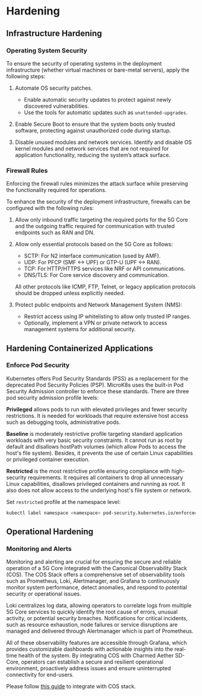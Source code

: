 # Hardening

## Infrastructure Hardening

### Operating System Security

To ensure the security of operating systems in the deployment infrastructure (whether virtual machines or bare-metal servers), apply the following steps:

1. Automate OS security patches.
    - Enable automatic security updates to protect against newly discovered vulnerabilities.
    - Use the tools for automatic updates such as `unattended-upgrades`.
    
2. Enable Secure Boot to ensure that the system boots only trusted software, protecting against unauthorized code during startup.

3. Disable unused modules and network services. Identify and disable OS kernel modules and network services that are not required for application functionality, reducing the system’s attack surface.

### Firewall Rules

Enforcing the firewall rules minimizes the attack surface while preserving the functionality required for operations.

To enhance the security of the deployment infrastructure, firewalls can be configured with the following rules:

1. Allow only inbound traffic targeting the required ports for the 5G Core and the outgoing traffic required for communication with trusted endpoints such as RAN and DN.
2. Allow only essential protocols based on the 5G Core as follows:
    - SCTP: For N2 interface communication (used by AMF).
    - UDP: For PFCP (SMF <-> UPF) or GTP-U (UPF <-> RAN).
    - TCP: For HTTP/HTTPS services like NRF or API communications.
    - DNS/TLS: For Core service discovery and communication.

   All other protocols like ICMP, FTP, Telnet, or legacy application protocols should be dropped unless explicitly needed.

3. Protect public endpoints and Network Management System (NMS):
    - Restrict access using IP whitelisting to allow only trusted IP ranges.
    - Optionally, implement a VPN or private network to access management systems for additional security.

## Hardening Containerized Applications

### Enforce Pod Security

Kubernetes offers Pod Security Standards (PSS) as a replacement for the deprecated Pod Security Policies (PSP). MicroK8s uses the built-in Pod Security Admission controller to enforce these standards. There are three pod security admission profile levels:

**Privileged** allows pods to run with elevated privileges and fewer security restrictions. It is needed for workloads that require extensive host access such as debugging tools, administrative pods.

**Baseline** is moderately restrictive profile targeting standard application workloads with very basic security constraints. It cannot run as root by default and disallows hostPath volumes (which allow Pods to access the host's file system). Besides, it prevents the use of certain Linux capabilities or privileged container execution.

**Restricted** is the most restrictive profile ensuring compliance with high-security requirements. It requires all containers to drop all unnecessary Linux capabilities, disallows privileged containers and running as root. It also does not allow access to the underlying host's file system or network.

Set `restricted` profile at the namespace level:

```bash
kubectl label namespace <namespace> pod-security.kubernetes.io/enforce=restricted
```

## Operational Hardening

### Monitoring and Alerts

Monitoring and alerting are crucial for ensuring the secure and reliable operation of a 5G Core integrated with the Canonical Observability Stack (COS). The COS Stack offers a comprehensive set of observability tools such as Prometheus, Loki, Alertmanager, and Grafana to continuously monitor system performance, detect anomalies, and respond to potential security or operational issues.

Loki centralizes log data, allowing operators to correlate logs from multiple 5G Core services to quickly identify the root cause of errors, unusual activity, or potential security breaches. Notifications for critical incidents, such as resource exhaustion, node failures or service disruptions are managed and delivered through Alertmanager which is part of Prometheus. 

All of these observability features are accessible through Grafana, which provides customizable dashboards with actionable insights into the real-time health of the system. By integrating COS with Charmed Aether SD-Core, operators can establish a secure and resilient operational environment, proactively address issues and ensure uninterrupted connectivity for end-users. 

Please follow [this guide](https://canonical-charmed-aether-sd-core.readthedocs-hosted.com/en/v1.5/how-to/integrate_sdcore_with_observability/) to integrate with COS stack.

